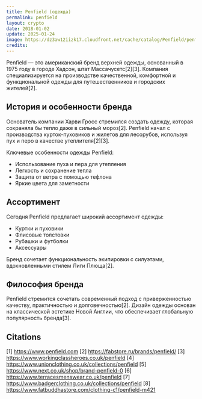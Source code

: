 ```yaml
---
title: Penfield (одежда)
permalink: penfield
layout: crypto
date: 2018-01-02
update: 2025-01-24
image: https://dz3aw12iizk17.cloudfront.net/cache/catalog/Penfield/penfield_bowerbirdge_jacket_black_1-870x1110.jpg
credits:
---
```


Penfield — это американский бренд верхней одежды, основанный в 1975 году в городе Хадсон, штат Массачусетс[2][3]. Компания специализируется на производстве качественной, комфортной и функциональной одежды для путешественников и городских жителей[2].

## История и особенности бренда

Основатель компании Харви Гросс стремился создать одежду, которая сохраняла бы тепло даже в сильный мороз[2]. Penfield начал с производства курток-пуховиков и жилетов для лесорубов, используя пух и перо в качестве утеплителя[2][3].

Ключевые особенности одежды Penfield:

- Использование пуха и пера для утепления
- Легкость и сохранение тепла
- Защита от ветра с помощью тефлона
- Яркие цвета для заметности

## Ассортимент

Сегодня Penfield предлагает широкий ассортимент одежды:

- Куртки и пуховики
- Флисовые толстовки
- Рубашки и футболки
- Аксессуары

Бренд сочетает функциональность экипировки с силуэтами, вдохновленными стилем Лиги Плюща[2].

## Философия бренда

Penfield стремится сочетать современный подход с приверженностью качеству, практичностью и долговечностью[2]. Дизайн одежды основан на классической эстетике Новой Англии, что обеспечивает глобальную популярность бренда[3].

## Citations

[1] https://www.penfield.com
[2] https://fabstore.ru/brands/penfield/
[3] https://www.workingclassheroes.co.uk/penfield
[4] https://www.unionclothing.co.uk/collections/penfield
[5] https://www.next.co.uk/shop/brand-penfield-0
[6] https://www.terracesmenswear.co.uk/penfield
[7] https://www.badgerclothing.co.uk/collections/penfield
[8] https://www.fatbuddhastore.com/clothing-c1/penfield-m421
